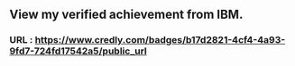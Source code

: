 ## View my verified achievement from IBM.
### URL : https://www.credly.com/badges/b17d2821-4cf4-4a93-9fd7-724fd17542a5/public_url

